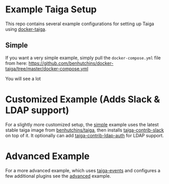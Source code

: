 # Example Taiga Setup

This repo contains several example configurations for setting up Taiga using [docker-taiga](https://github.com/benhutchins/docker-taiga).

## Simple

If you want a very simple example, simply pull the `docker-compose.yml` file from here:
https://github.com/benhutchins/docker-taiga/tree/master/docker-compose.yml

You will see a lot

# Customized Example (Adds Slack & LDAP support)

For a slightly more customized setup, the [simple](https://github.com/benhutchins/docker-taiga-example/tree/master/simple/) example uses the latest stable taiga image from [benhutchins/taiga](https://hub.docker.com/r/benhutchins/taiga/), then installs [taiga-contrib-slack](https://github.com/taigaio/taiga-contrib-slack) on top of it.
It optionally can add [taiga-contrib-ldap-auth](https://github.com/ensky/taiga-contrib-ldap-auth) for LDAP support.

# Advanced Example

For a more advanced example, which uses [taiga-events](https://hub.docker.com/r/benhutchins/taiga-events/) and configures a few additional plugins see the [advanced](https://github.com/benhutchins/docker-taiga-example/tree/master/advanced/) example.
